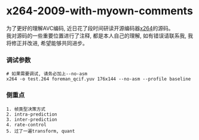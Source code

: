 x264-2009-with-myown-comments
===================================
  为了更好的理解AVC编码, 近日花了段时间研读开源编码器[x264](http://www.videolan.org/developers/x264.html)的源码。<br/>
  我对源码的一些重要位置进行了注释, 都是本人自己的理解, 如有错误请联系我, 我将修正并改进, 希望能够共同进步。<br/>
  
### 调试参数
    # 如果需要调试, 请务必加上--no-asm
    x264 -o test.264 foreman_qcif.yuv 176x144 --no-asm --profile baseline

### 侧重点
    1. 帧类型决策方式
    2. intra-prediction
    3. inter-prediction
    4. rate-control
    5. 过了一遍transform, quant
